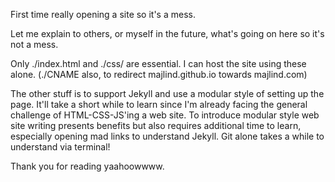 First time really opening a site so it's a mess.

Let me explain to others, or myself in the future, what's going on here
so it's not a mess.

Only ./index.html and ./css/ are essential. I can host the site using these alone.
(./CNAME also, to redirect majlind.github.io towards majlind.com)

The other stuff is to support Jekyll and use a modular style of setting up the page.
It'll take a short while to learn since I'm already facing the general challenge of
HTML-CSS-JS'ing a web site. To introduce modular style web site writing presents
benefits but also requires additional time to learn, especially opening mad links
to understand Jekyll. Git alone takes a while to understand via terminal!

Thank you for reading yaahoowwww.
